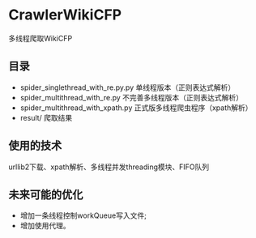 # CrawlerWikiCFP

多线程爬取WikiCFP

## 目录

- spider_singlethread_with_re.py.py 单线程版本（正则表达式解析）
- spider_multithread_with_re.py     不完善多线程版本（正则表达式解析）
- spider_multithread_with_xpath.py  正式版多线程爬虫程序（xpath解析）
- result/                           爬取结果

## 使用的技术

urllib2下载、xpath解析、多线程并发threading模块、FIFO队列

## 未来可能的优化

- 增加一条线程控制workQueue写入文件;
- 增加使用代理。
